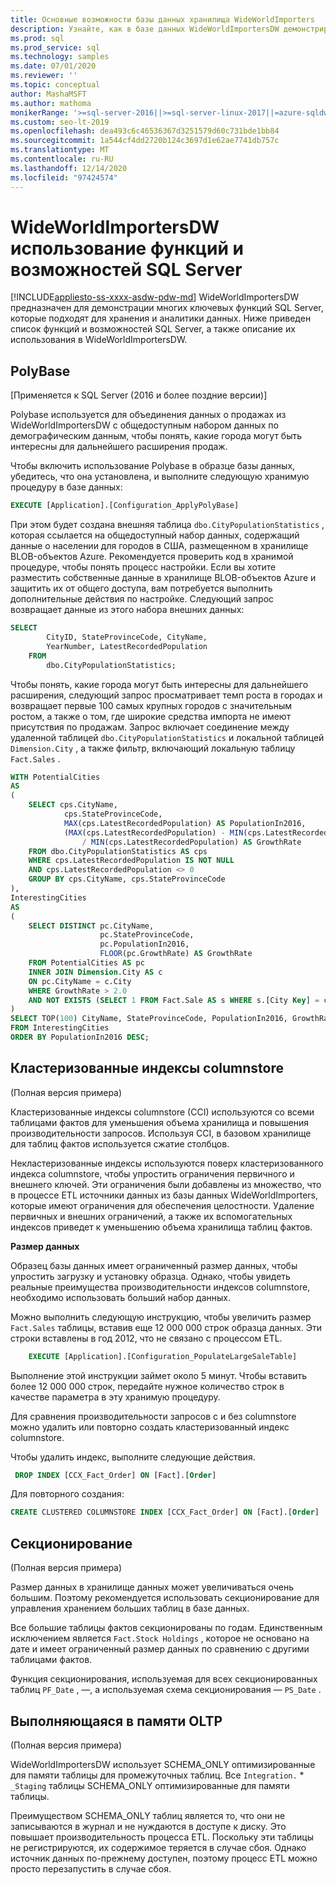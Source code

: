 ```yaml
---
title: Основные возможности базы данных хранилища WideWorldImporters
description: Узнайте, как в базе данных WideWorldImportersDW демонстрируются основные возможности SQL Server, которые подходят для хранения и аналитики данных.
ms.prod: sql
ms.prod_service: sql
ms.technology: samples
ms.date: 07/01/2020
ms.reviewer: ''
ms.topic: conceptual
author: MashaMSFT
ms.author: mathoma
monikerRange: '>=sql-server-2016||>=sql-server-linux-2017||=azure-sqldw-latest||>=aps-pdw-2016||=azuresqldb-mi-current'
ms.custom: seo-lt-2019
ms.openlocfilehash: dea493c6c46536367d3251579d60c731bde1bb84
ms.sourcegitcommit: 1a544cf4dd2720b124c3697d1e62ae7741db757c
ms.translationtype: MT
ms.contentlocale: ru-RU
ms.lasthandoff: 12/14/2020
ms.locfileid: "97424574"
---
```

# <a name="wideworldimportersdw-use-of-sql-server-features-and-capabilities"></a>WideWorldImportersDW использование функций и возможностей SQL Server
[!INCLUDE[appliesto-ss-xxxx-asdw-pdw-md](../includes/appliesto-ss-xxxx-asdw-pdw-md.md)]
WideWorldImportersDW предназначен для демонстрации многих ключевых функций SQL Server, которые подходят для хранения и аналитики данных. Ниже приведен список функций и возможностей SQL Server, а также описание их использования в WideWorldImportersDW.

## <a name="polybase"></a>PolyBase

[Применяется к SQL Server (2016 и более поздние версии)]

Polybase используется для объединения данных о продажах из WideWorldImportersDW с общедоступным набором данных по демографическим данным, чтобы понять, какие города могут быть интересны для дальнейшего расширения продаж.

Чтобы включить использование Polybase в образце базы данных, убедитесь, что она установлена, и выполните следующую хранимую процедуру в базе данных:

```sql
EXECUTE [Application].[Configuration_ApplyPolyBase]
```

При этом будет создана внешняя таблица `dbo.CityPopulationStatistics` , которая ссылается на общедоступный набор данных, содержащий данные о населении для городов в США, размещенном в хранилище BLOB-объектов Azure. Рекомендуется проверить код в хранимой процедуре, чтобы понять процесс настройки. Если вы хотите разместить собственные данные в хранилище BLOB-объектов Azure и защитить их от общего доступа, вам потребуется выполнить дополнительные действия по настройке. Следующий запрос возвращает данные из этого набора внешних данных:

```sql
SELECT
        CityID, StateProvinceCode, CityName,
        YearNumber, LatestRecordedPopulation
    FROM
        dbo.CityPopulationStatistics;
```

Чтобы понять, какие города могут быть интересны для дальнейшего расширения, следующий запрос просматривает темп роста в городах и возвращает первые 100 самых крупных городов с значительным ростом, а также о том, где широкие средства импорта не имеют присутствия по продажам. Запрос включает соединение между удаленной таблицей `dbo.CityPopulationStatistics` и локальной таблицей `Dimension.City` , а также фильтр, включающий локальную таблицу `Fact.Sales` .

```sql
WITH PotentialCities
AS
(
    SELECT cps.CityName,
            cps.StateProvinceCode,
            MAX(cps.LatestRecordedPopulation) AS PopulationIn2016,
            (MAX(cps.LatestRecordedPopulation) - MIN(cps.LatestRecordedPopulation)) * 100.0
                / MIN(cps.LatestRecordedPopulation) AS GrowthRate
    FROM dbo.CityPopulationStatistics AS cps
    WHERE cps.LatestRecordedPopulation IS NOT NULL
    AND cps.LatestRecordedPopulation <> 0
    GROUP BY cps.CityName, cps.StateProvinceCode
),
InterestingCities
AS
(
    SELECT DISTINCT pc.CityName,
                    pc.StateProvinceCode,
                    pc.PopulationIn2016,
                    FLOOR(pc.GrowthRate) AS GrowthRate
    FROM PotentialCities AS pc
    INNER JOIN Dimension.City AS c
    ON pc.CityName = c.City
    WHERE GrowthRate > 2.0
    AND NOT EXISTS (SELECT 1 FROM Fact.Sale AS s WHERE s.[City Key] = c.[City Key])
)
SELECT TOP(100) CityName, StateProvinceCode, PopulationIn2016, GrowthRate
FROM InterestingCities
ORDER BY PopulationIn2016 DESC;
```

## <a name="clustered-columnstore-indexes"></a>Кластеризованные индексы columnstore

(Полная версия примера)

Кластеризованные индексы columnstore (CCI) используются со всеми таблицами фактов для уменьшения объема хранилища и повышения производительности запросов. Используя CCI, в базовом хранилище для таблиц фактов используется сжатие столбцов.

Некластеризованные индексы используются поверх кластеризованного индекса columnstore, чтобы упростить ограничения первичного и внешнего ключей. Эти ограничения были добавлены из множество, что в процессе ETL источники данных из базы данных WideWorldImporters, которые имеют ограничения для обеспечения целостности. Удаление первичных и внешних ограничений, а также их вспомогательных индексов приведет к уменьшению объема хранилища таблиц фактов.

**Размер данных**

Образец базы данных имеет ограниченный размер данных, чтобы упростить загрузку и установку образца. Однако, чтобы увидеть реальные преимущества производительности индексов columnstore, необходимо использовать больший набор данных.

Можно выполнить следующую инструкцию, чтобы увеличить размер `Fact.Sales` таблицы, вставив еще 12 000 000 строк образца данных. Эти строки вставлены в год 2012, что не связано с процессом ETL.

```sql
    EXECUTE [Application].[Configuration_PopulateLargeSaleTable]
```

Выполнение этой инструкции займет около 5 минут. Чтобы вставить более 12 000 000 строк, передайте нужное количество строк в качестве параметра в эту хранимую процедуру.

Для сравнения производительности запросов с и без columnstore можно удалить или повторно создать кластеризованный индекс columnstore.

Чтобы удалить индекс, выполните следующие действия.

```sql
 DROP INDEX [CCX_Fact_Order] ON [Fact].[Order]
```

Для повторного создания:

```sql
CREATE CLUSTERED COLUMNSTORE INDEX [CCX_Fact_Order] ON [Fact].[Order]
```

## <a name="partitioning"></a>Секционирование

(Полная версия примера)

Размер данных в хранилище данных может увеличиваться очень большим. Поэтому рекомендуется использовать секционирование для управления хранением больших таблиц в базе данных.

Все большие таблицы фактов секционированы по годам. Единственным исключением является `Fact.Stock Holdings` , которое не основано на дате и имеет ограниченный размер данных по сравнению с другими таблицами фактов.

Функция секционирования, используемая для всех секционированных таблиц `PF_Date` , —, а используемая схема секционирования — `PS_Date` .

## <a name="in-memory-oltp"></a>Выполняющаяся в памяти OLTP

(Полная версия примера)

WideWorldImportersDW использует SCHEMA_ONLY оптимизированные для памяти таблицы для промежуточных таблиц. Все `Integration.` * `_Staging` таблицы SCHEMA_ONLY оптимизированные для памяти таблицы.

Преимуществом SCHEMA_ONLY таблиц является то, что они не записываются в журнал и не нуждаются в доступе к диску. Это повышает производительность процесса ETL. Поскольку эти таблицы не регистрируются, их содержимое теряется в случае сбоя. Однако источник данных по-прежнему доступен, поэтому процесс ETL можно просто перезапустить в случае сбоя.
